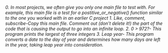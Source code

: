 *0. In most projects, we often give you only one main file to test with. For example, this main file is a test for a postitive_or_negative() function similar to the one you worked with in an earlier C project*
*1. Like, comment, subscribe-Copy this main file. Comment out (don’t delete it!) the part of the code that is causing the output to go into an infinite loop.*
*2. 0 > 972?- This program prints the largest of three integers*
*3. Leap year- This program converts a date to the day of year and determines how many days are left in the year, taking leap year into consideration.*